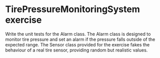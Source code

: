# TirePressureMonitoringSystem exercise

Write the unit tests for the Alarm class. The Alarm class is designed to monitor tire pressure and set an alarm if the 
pressure falls outside of the expected range. The Sensor class provided for the exercise fakes the behaviour of a real 
tire sensor, providing random but realistic values.
